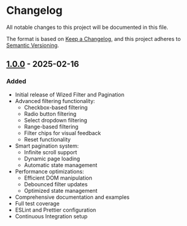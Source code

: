 # Changelog

All notable changes to this project will be documented in this file.

The format is based on [Keep a Changelog](https://keepachangelog.com/en/1.1.0/),
and this project adheres to [Semantic Versioning](https://semver.org/spec/v2.0.0.html).

## [1.0.0] - 2025-02-16

### Added

- Initial release of Wized Filter and Pagination
- Advanced filtering functionality:
  - Checkbox-based filtering
  - Radio button filtering
  - Select dropdown filtering
  - Range-based filtering
  - Filter chips for visual feedback
  - Reset functionality
- Smart pagination system:
  - Infinite scroll support
  - Dynamic page loading
  - Automatic state management
- Performance optimizations:
  - Efficient DOM manipulation
  - Debounced filter updates
  - Optimized state management
- Comprehensive documentation and examples
- Full test coverage
- ESLint and Prettier configuration
- Continuous Integration setup

[1.0.0]: https://github.com/aonnoy/wized-filter-pagination/releases/tag/v1.0.0
